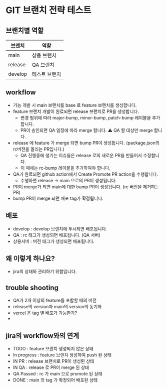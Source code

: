 # GIT 브랜치 전략 테스트

## 브랜치별 역할

| 브랜치  | 역할          |
| ------- | ------------- |
| main    | 상용 브랜치   |
| release | QA 브랜치     |
| develop | 테스트 브랜치 |

## workflow
- 기능 개발 시 main 브랜치를 base 로 feature 브랜치를 생성합니다.
- feature 브랜치 개발이 완료되면 release 브랜치로 PR을 생성합니다.
  - 변경 범위에 따라 major-bump, minor-bump, patch-bump 레이블을 추가합니다.
  - PR이 승인되면 QA 일정에 따라 merge 합니다. ⚠️ QA 할 대상만 merge 합니다.
- release 에 feature 가 merge 되면 bump PR이 생성됩니다. (package.json의 rc버전을 올리는 PR입니다.)
  - QA 진행중에 생기는 이슈들은 release 로의 새로운 PR을 만들어서 수정합니다.
  - 이 때에는 rc-bump 레이블을 추가하여야 합니다.
- QA가 완료되면 github action에서 Create Promote PR action을 수행합니다.
  - 수행하면 release -> main 으로의 PR이 생성됩니다.
- PR이 merge가 되면 main에 대한 bump PR이 생성됩니다. (rc 버전을 제거하는 PR)
- bump PR이 merge 되면 배포 tag가 확정됩니다.

## 배포
- develop : develop 브랜치에 푸시되면 배포됩니다.
- QA : rc 태그가 생성되면 배포됩니다. (QA 서버)
- 상용서버 : 버전 태그가 생성되면 배포됩니다.

## 왜 이렇게 하나요?
- jira의 상태와 관리하기 위함입니다.

## trouble shooting
- QA가 2개 이상의 feature를 포함할 때의 버전
- release의 version과 main의 version의 동기화
- vercel 은 tag 별 배포가 가능한가?
- 

## jira의 workflow와의 연계
- TODO : feature 브랜치 생성되지 않은 상태
- In progress : feature 브랜치 생성하여 push 된 상태
- IN PR : release 브랜치로 PR이 생성된 상태
- IN QA : release 로 PR이 merge 된 상태
- QA Passed : rc 가 main 으로 promote 된 상태
- DONE : main 의 tag 가 확정되어 배포된 상태